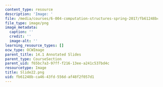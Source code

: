 ```yaml
---
content_type: resource
description: 'Image: '
file: /media/courses/6-004-computation-structures-spring-2017/fb61248bca4643fd556daf48f2f057d1_Slide22.png
file_type: image/png
image_metadata:
  caption: ''
  credit: ''
  image-alt: ''
learning_resource_types: []
ocw_type: OCWImage
parent_title: 14.1 Annotated Slides
parent_type: CourseSection
parent_uid: f65bc7a3-97ff-f216-13ee-a241c537bd4c
resourcetype: Image
title: Slide22.png
uid: fb61248b-ca46-43fd-556d-af48f2f057d1
---
```

